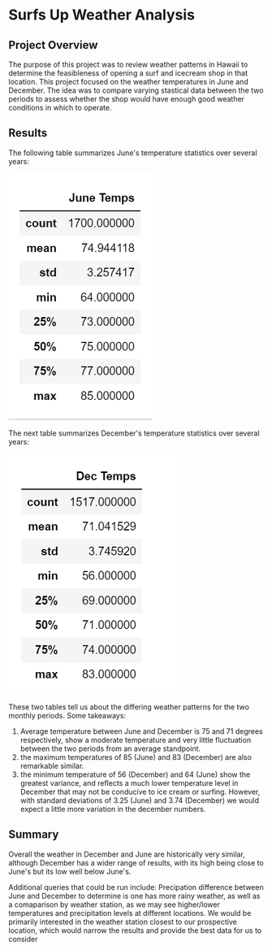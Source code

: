 # Surfs Up Weather Analysis

## Project Overview

The purpose of this project was to review weather patterns in Hawaii to determine the feasibleness of opening a surf and icecream shop in that location. This project focused on the weather temperatures in June and December. The idea was to compare varying stastical data between the two periods to assess whether the shop would have enough good weather conditions in which to operate.

## Results

The following table summarizes June's temperature statistics over several years:

![June weather statistics](June_weather.png)

The next table summarizes December's temperature statistics over several years:

![December weather statistics](Dec_weather.png)

These two tables tell us about the differing weather patterns for the two monthly periods. Some takeaways:
1.	Average temperature between June and December is 75 and 71 degrees respectively, show a moderate temperature and very little fluctuation between the two periods from an average standpoint.
2.	the maximum temperatures of 85 (June) and 83 (December) are also remarkable similar.
3.	the minimum temperature of 56 (December) and 64 (June) show the greatest variance, and reflects a much lower temperature level in December that may not be conducive to ice cream or surfing. However, with standard deviations of 3.25 (June) and 3.74 (December) we would expect a little more variation in the december numbers.

## Summary

Overall the weather in December and June are historically very similar, although December has a wider range of results, with its high being close to June's but its low well below June's.

Additional queries that could be run include: Precipation difference between June and December to determine is one has more rainy weather, as well as a comaparison by weather station, as we may see higher/lower temperatures and precipitation levels at different locations. We would be primarily interested in the weather station closest to our prospective location, which would narrow the results and provide the best data for us to consider
